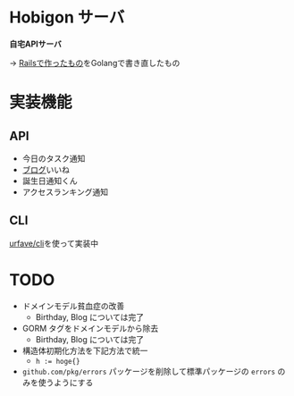 
# Hobigon サーバ

**自宅APIサーバ**

-> [Railsで作ったもの](https://github.com/yyh-gl/hobigon-rails-api-server)をGolangで書き直したもの


# 実装機能

## API

- 今日のタスク通知
- [ブログ](https://yyh-gl.github.io/tech-blog/)いいね
- 誕生日通知くん
- アクセスランキング通知

## CLI

[urfave/cli](https://github.com/urfave/cli)を使って実装中


# TODO
- ドメインモデル貧血症の改善
  - Birthday, Blog については完了
- GORM タグをドメインモデルから除去
  - Birthday, Blog については完了
- 構造体初期化方法を下記方法で統一
  - `h := hoge{}`
- `github.com/pkg/errors` パッケージを削除して標準パッケージの `errors` のみを使うようにする
